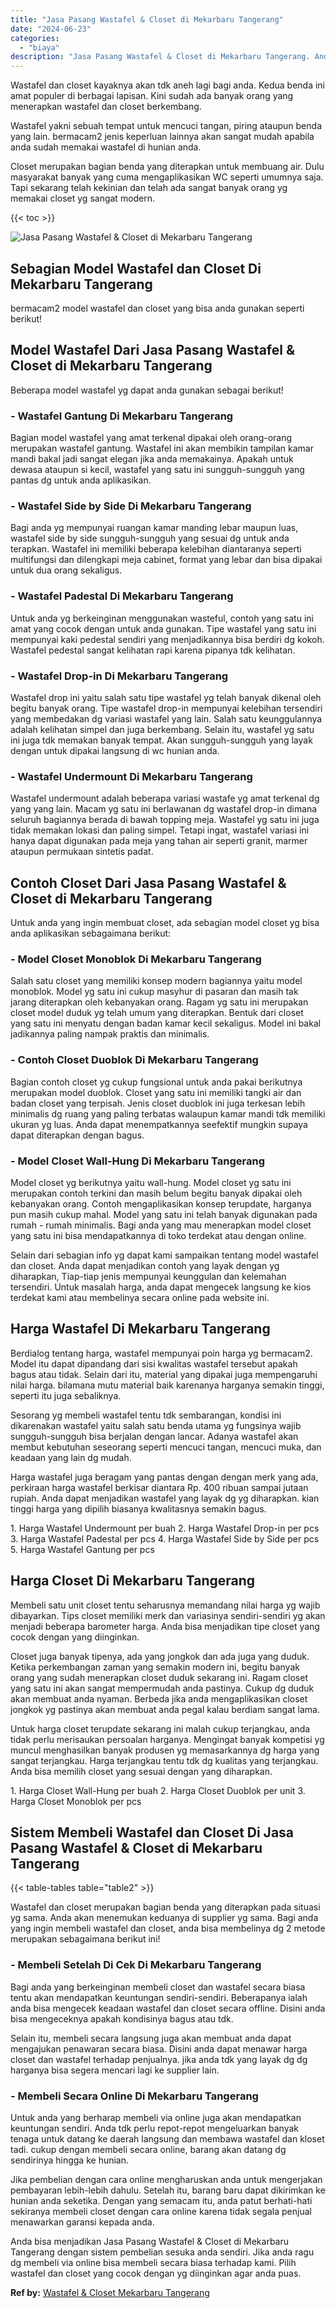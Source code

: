 ```yaml
---
title: "Jasa Pasang Wastafel & Closet di Mekarbaru Tangerang"
date: "2024-06-23"
categories: 
  - "biaya"
description: "Jasa Pasang Wastafel & Closet di Mekarbaru Tangerang. Anda bisa menjadikan Jasa Pasang Wastafel & Closet di Mekarbaru Tangerang dengan sistem pembelian sesuk..."
---
```


Wastafel dan closet kayaknya akan tdk aneh lagi bagi anda. Kedua benda ini amat populer di berbagai lapisan. Kini sudah ada banyak orang yang menerapkan wastafel dan closet berkembang.

Wastafel yakni sebuah tempat untuk mencuci tangan, piring ataupun benda yang lain. bermacam2 jenis keperluan lainnya akan sangat mudah apabila anda sudah memakai wastafel di hunian anda.

Closet merupakan bagian benda yang diterapkan untuk membuang air. Dulu masyarakat banyak yang cuma mengaplikasikan WC seperti umumnya saja. Tapi sekarang telah kekinian dan telah ada sangat banyak orang yg memakai closet yg sangat modern.

{{< toc >}}

![Jasa Pasang Wastafel & Closet di Mekarbaru Tangerang](/images/wastafel-closet-murah46.png)

## Sebagian Model Wastafel dan Closet Di Mekarbaru Tangerang

bermacam2 model wastafel dan closet yang bisa anda gunakan seperti berikut!

## Model Wastafel Dari Jasa Pasang Wastafel & Closet di Mekarbaru Tangerang

Beberapa model wastafel yg dapat anda gunakan sebagai berikut!

### \- Wastafel Gantung Di Mekarbaru Tangerang

Bagian model wastafel yang amat terkenal dipakai oleh orang-orang merupakan wastafel gantung. Wastafel ini akan membikin tampilan kamar mandi bakal jadi sangat elegan jika anda memakainya. Apakah untuk dewasa ataupun si kecil, wastafel yang satu ini sungguh-sungguh yang pantas dg untuk anda aplikasikan.

### \- Wastafel Side by Side Di Mekarbaru Tangerang

Bagi anda yg mempunyai ruangan kamar manding lebar maupun luas, wastafel side by side sungguh-sungguh yang sesuai dg untuk anda terapkan. Wastafel ini memiliki beberapa kelebihan diantaranya seperti multifungsi dan dilengkapi meja cabinet, format yang lebar dan bisa dipakai untuk dua orang sekaligus.

### \- Wastafel Padestal Di Mekarbaru Tangerang

Untuk anda yg berkeinginan menggunakan wasteful, contoh yang satu ini amat yang cocok dengan untuk anda gunakan. Tipe wastafel yang satu ini mempunyai kaki pedestal sendiri yang menjadikannya bisa berdiri dg kokoh. Wastafel pedestal sangat kelihatan rapi karena pipanya tdk kelihatan.

### \- Wastafel Drop-in Di Mekarbaru Tangerang

Wastafel drop ini yaitu salah satu tipe wastafel yg telah banyak dikenal oleh begitu banyak orang. Tipe wastafel drop-in mempunyai kelebihan tersendiri yang membedakan dg variasi wastafel yang lain. Salah satu keunggulannya adalah kelihatan simpel dan juga berkembang. Selain itu, wastafel yg satu ini juga tdk memakan banyak tempat. Akan sungguh-sungguh yang layak dengan untuk dipakai langsung di wc hunian anda.

### \- Wastafel Undermount Di Mekarbaru Tangerang

Wastafel undermount adalah beberapa variasi wastafe yg amat terkenal dg yang yang lain. Macam yg satu ini berlawanan dg wastafel drop-in dimana seluruh bagiannya berada di bawah topping meja. Wastafel yg satu ini juga tidak memakan lokasi dan paling simpel. Tetapi ingat, wastafel variasi ini hanya dapat digunakan pada meja yang tahan air seperti granit, marmer ataupun permukaan sintetis padat.

## Contoh Closet Dari Jasa Pasang Wastafel & Closet di Mekarbaru Tangerang

Untuk anda yang ingin membuat closet, ada sebagian model closet yg bisa anda aplikasikan sebagaimana berikut:

### \- Model Closet Monoblok Di Mekarbaru Tangerang

Salah satu closet yang memiliki konsep modern bagiannya yaitu model monoblok. Model yg satu ini cukup masyhur di pasaran dan masih tak jarang diterapkan oleh kebanyakan orang. Ragam yg satu ini merupakan closet model duduk yg telah umum yang diterapkan. Bentuk dari closet yang satu ini menyatu dengan badan kamar kecil sekaligus. Model ini bakal jadikannya paling nampak praktis dan minimalis.

### \- Contoh Closet Duoblok Di Mekarbaru Tangerang

Bagian contoh closet yg cukup fungsional untuk anda pakai berikutnya merupakan model duoblok. Closet yang satu ini memiliki tangki air dan badan closet yang terpisah. Jenis closet duoblok ini juga terkesan lebih minimalis dg ruang yang paling terbatas walaupun kamar mandi tdk memiliki ukuran yg luas. Anda dapat menempatkannya seefektif mungkin supaya dapat diterapkan dengan bagus.

### \- Model Closet Wall-Hung Di Mekarbaru Tangerang

Model closet yg berikutnya yaitu wall-hung. Model closet yg satu ini merupakan contoh terkini dan masih belum begitu banyak dipakai oleh kebanyakan orang. Contoh mengaplikasikan konsep terupdate, harganya pun masih cukup mahal. Model yang satu ini telah banyak digunakan pada rumah - rumah minimalis. Bagi anda yang mau menerapkan model closet yang satu ini bisa mendapatkannya di toko terdekat atau dengan online.

Selain dari sebagian info yg dapat kami sampaikan tentang model wastafel dan closet. Anda dapat menjadikan contoh yang layak dengan yg diharapkan, Tiap-tiap jenis mempunyai keunggulan dan kelemahan tersendiri. Untuk masalah harga, anda dapat mengecek langsung ke kios terdekat kami atau membelinya secara online pada website ini.

## Harga Wastafel Di Mekarbaru Tangerang

Berdialog tentang harga, wastafel mempunyai poin harga yg bermacam2. Model itu dapat dipandang dari sisi kwalitas wastafel tersebut apakah bagus atau tidak. Selain dari itu, material yang dipakai juga mempengaruhi nilai harga. bilamana mutu material baik karenanya harganya semakin tinggi, seperti itu juga sebaliknya.

Sesorang yg membeli wastafel tentu tdk sembarangan, kondisi ini dikarenakan wastafel yaitu salah satu benda utama yg fungsinya wajib sungguh-sungguh bisa berjalan dengan lancar. Adanya wastafel akan membut kebutuhan seseorang seperti mencuci tangan, mencuci muka, dan keadaan yang lain dg mudah.

Harga wastafel juga beragam yang pantas dengan dengan merk yang ada, perkiraan harga wastafel berkisar diantara Rp. 400 ribuan sampai jutaan rupiah. Anda dapat menjadikan wastafel yang layak dg yg diharapkan. kian tinggi harga yang dipilih biasanya kwalitasnya semakin bagus.

1\. Harga Wastafel Undermount per buah 2. Harga Wastafel Drop-in per pcs 3. Harga Wastafel Padestal per pcs 4. Harga Wastafel Side by Side per pcs 5. Harga Wastafel Gantung per pcs

## Harga Closet Di Mekarbaru Tangerang

Membeli satu unit closet tentu seharusnya memandang nilai harga yg wajib dibayarkan. Tips closet memiliki merk dan variasinya sendiri-sendiri yg akan menjadi beberapa barometer harga. Anda bisa menjadikan tipe closet yang cocok dengan yang diinginkan.

Closet juga banyak tipenya, ada yang jongkok dan ada juga yang duduk. Ketika perkembangan zaman yang semakin modern ini, begitu banyak orang yang sudah menerapkan closet duduk sekarang ini. Ragam closet yang satu ini akan sangat mempermudah anda pastinya. Cukup dg duduk akan membuat anda nyaman. Berbeda jika anda mengaplikasikan closet jongkok yg pastinya akan membuat anda pegal kalau berdiam sangat lama.

Untuk harga closet terupdate sekarang ini malah cukup terjangkau, anda tidak perlu merisaukan persoalan harganya. Mengingat banyak kompetisi yg muncul menghasilkan banyak produsen yg memasarkannya dg harga yang sangat terjangkau. Harga terjangkau tentu tdk dg kualitas yang terjangkau. Anda bisa memilih closet yang sesuai dengan yang diharapkan.

1\. Harga Closet Wall-Hung per buah 2. Harga Closet Duoblok per unit 3. Harga Closet Monoblok per pcs

## Sistem Membeli Wastafel dan Closet Di Jasa Pasang Wastafel & Closet di Mekarbaru Tangerang

{{< table-tables table="table2" >}}

Wastafel dan closet merupakan bagian benda yang diterapkan pada situasi yg sama. Anda akan menemukan keduanya di supplier yg sama. Bagi anda yang ingin membeli wastafel dan closet, anda bisa membelinya dg 2 metode merupakan sebagaimana berikut ini!

### \- Membeli Setelah Di Cek Di Mekarbaru Tangerang

Bagi anda yang berkeinginan membeli closet dan wastafel secara biasa tentu akan mendapatkan keuntungan sendiri-sendiri. Beberapanya ialah anda bisa mengecek keadaan wastafel dan closet secara offline. Disini anda bisa mengeceknya apakah kondisinya bagus atau tdk.

Selain itu, membeli secara langsung juga akan membuat anda dapat mengajukan penawaran secara biasa. Disini anda dapat menawar harga closet dan wastafel terhadap penjualnya. jika anda tdk yang layak dg dg harganya bisa segera mencari lagi ke supplier lain.

### \- Membeli Secara Online Di Mekarbaru Tangerang

Untuk anda yang berharap membeli via online juga akan mendapatkan keuntungan sendiri. Anda tdk perlu repot-repot mengeluarkan banyak tenaga untuk datang ke daerah langsung dan membawa wastafel dan kloset tadi. cukup dengan membeli secara online, barang akan datang dg sendirinya hingga ke hunian.

Jika pembelian dengan cara online mengharuskan anda untuk mengerjakan pembayaran lebih-lebih dahulu. Setelah itu, barang baru dapat dikirimkan ke hunian anda seketika. Dengan yang semacam itu, anda patut berhati-hati sekiranya membeli closet dengan cara online karena tidak segala penjual menawarkan garansi kepada anda.

Anda bisa menjadikan Jasa Pasang Wastafel & Closet di Mekarbaru Tangerang dengan sistem pembelian sesuka anda sendiri. Jika anda ragu dg membeli via online bisa membeli secara biasa terhadap kami. Pilih wastafel dan closet yang cocok dengan yg diinginkan agar anda puas.

**Ref by:** [Wastafel & Closet Mekarbaru Tangerang](https://id.wikipedia.org/wiki/Wastafel)

